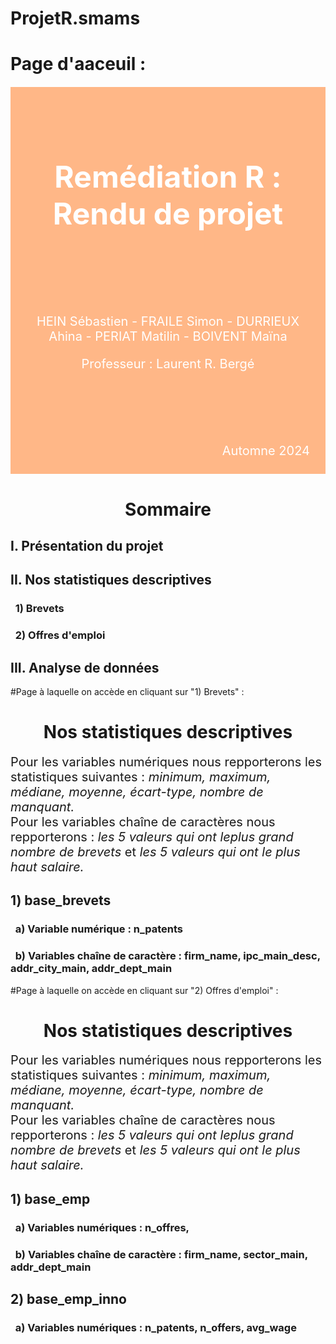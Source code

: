 # ProjetR.smams
# Page d'aaceuil  : 
<div style="background-color: #ffb787; margin-top: 20px; padding: 20px; position: relative;">
    <p>&nbsp;</p> <!-- Un espace vide -->
    <p>&nbsp;</p> <!-- Un espace vide -->
    <p style="color:#FFF; background:#ffb787; padding:12px; font-size:20px; font-style:italic; text-align:center;">
        <span style="font-size:48px; font-style:normal;"><b>Remédiation R : Rendu de projet</b></span><br>
    </p>
    <p>&nbsp;</p> <!-- Un espace vide -->
    <p>&nbsp;</p> <!-- Un espace vide -->
    <p>&nbsp;</p> <!-- Un espace vide --> 
    <!-- Centrer les prénoms -->
    <p style="width:100%; text-align:center; font-size:20px; color:#FFF;">HEIN Sébastien - FRAILE Simon - DURRIEUX Ahina - PERIAT Matilin - BOIVENT Maïna</p>
    <p style="width:100%; text-align:center; font-size:20px; color:#FFF;">Professeur : Laurent R. Bergé</p>
    <p>&nbsp;</p> <!-- Un espace vide -->
    <p>&nbsp;</p> <!-- Un espace vide -->
    <p>&nbsp;</p> <!-- Un espace vide -->
    <p>&nbsp;</p> <!-- Un espace vide -->
    <span style="position: absolute; bottom: 25px; right: 25px; font-size:20px; color:#FFF;">Automne 2024</span>
</div>

# $$\text{Sommaire}$$
## I. Présentation du projet
## II. Nos statistiques descriptives
### &nbsp;&nbsp;1) Brevets
### &nbsp;&nbsp;2) Offres d'emploi
## III. Analyse de données


#Page à laquelle on accède en cliquant sur "1) Brevets" : 
# $$\text{Nos statistiques descriptives}$$

<span style="font-size: 20px;">Pour les variables numériques nous repporterons les statistiques suivantes : <i>minimum, maximum, médiane, moyenne, écart-type, nombre de manquant. </i></span><br>
<span style="font-size: 20px;">Pour les variables chaîne de caractères nous repporterons : <i> les 5 valeurs qui ont leplus grand nombre de brevets </i> et <i> les 5 valeurs qui ont le plus haut salaire.</i></span>

## 1) base_brevets
### &nbsp;&nbsp;a) Variable numérique : n_patents
### &nbsp;&nbsp;b) Variables chaîne de caractère : firm_name, ipc_main_desc, addr_city_main, addr_dept_main


#Page à laquelle on accède en cliquant sur "2) Offres d'emploi" : 
# $$\text{Nos statistiques descriptives}$$

<span style="font-size: 20px;">Pour les variables numériques nous repporterons les statistiques suivantes : <i>minimum, maximum, médiane, moyenne, écart-type, nombre de manquant. </i></span><br>
<span style="font-size: 20px;">Pour les variables chaîne de caractères nous repporterons : <i> les 5 valeurs qui ont leplus grand nombre de brevets </i> et <i> les 5 valeurs qui ont le plus haut salaire.</i></span>


## 1) base_emp
### &nbsp;&nbsp;a) Variables numériques : n_offres, 
### &nbsp;&nbsp;b) Variables chaîne de caractère : firm_name, sector_main, addr_dept_main 

## 2) base_emp_inno
### &nbsp;&nbsp;a) Variables numériques : n_patents, n_offers, avg_wage 


